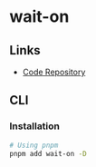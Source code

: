 # wait-on

## Links

- [Code Repository](https://github.com/jeffbski/wait-on)

<!--
wait-on http://localhost:8080/api/configs
-->

## CLI

### Installation

```sh
# Using pnpm
pnpm add wait-on -D
```
